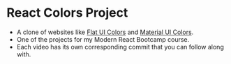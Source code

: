 # React Colors Project

- A clone of websites like [Flat UI Colors](https://flatuicolors.com/) and [Material UI Colors](http://materialuicolors.co/?utm_source=launchers).
- One of the projects for my Modern React Bootcamp course.
- Each video has its own corresponding commit that you can follow along with.
